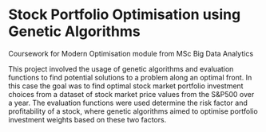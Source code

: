 # Stock Portfolio Optimisation using Genetic Algorithms
Coursework for Modern Optimisation module from MSc Big Data Analytics

This project involved the usage of genetic algorithms and evaluation functions to find potential solutions to a problem along an optimal front. In this case the goal was to find optimal stock market portfolio investment choices from a dataset of stock market price values from the S&P500 over a year. The evaluation functions were used determine the risk factor and profitability of a stock, where genetic algorithms aimed to optimise portfolio investment weights based on these two factors.
